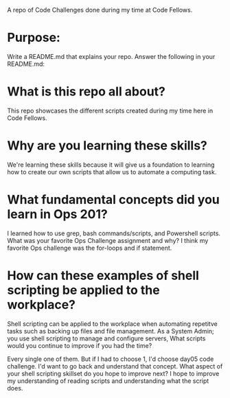 A repo of Code Challenges done during my time at Code Fellows.


# Purpose:
Write a README.md that explains your repo. Answer the following in your README.md:
# What is this repo all about?
This repo showcases the different scripts created during my time here in Code Fellows. 
# Why are you learning these skills?

We're learning these skills because it will give us a foundation to learning how to create our own scripts that allow us to automate a computing task.


# What fundamental concepts did you learn in Ops 201?
I learned how to use grep, bash commands/scripts, and Powershell scripts.
What was your favorite Ops Challenge assignment and why?
I think my favorite Ops challenge was the for-loops and if statement.


# How can these examples of shell scripting be applied to the workplace?
Shell scripting can be applied to the workplace when automating repetitve tasks such as backing up files and file management. 
As a System Admin; you use shell scripting to manage and configure servers,
What scripts would you continue to improve if you had the time?

Every single one of them. But if I had to choose 1, I'd choose day05 code challenge. I'd want to go back and understand that concept.
What aspect of your shell scripting skillset do you hope to improve next?
I hope to improve my understanding of reading scripts and understanding what the script does.
